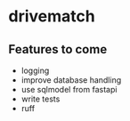 # drivematch

## Features to come

- logging
- improve database handling
- use sqlmodel from fastapi
- write tests
- ruff
